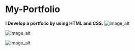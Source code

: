 # My-Portfolio

**I Develop a portfolio by using HTML and CSS.**
![image_alt]()

![image_alt]()

![image_alt]()
